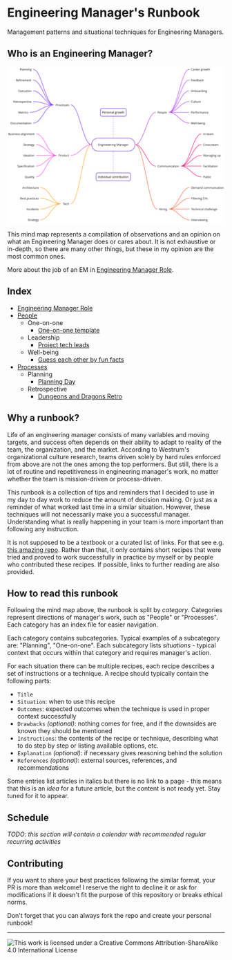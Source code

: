 # Engineering Manager's Runbook

Management patterns and situational techniques for Engineering Managers.

## Who is an Engineering Manager?

![Engineering Manager mindmap](./em-mindmap.png)

This mind map represents a compilation of observations and an opinion on what an Engineering Manager does or cares about. It is not exhaustive or in-depth, so there are many other things, but these in my opinion are the most common ones.

More about the job of an EM in [Engineering Manager Role](./engineering-manager-role.md).

## Index

- [Engineering Manager Role](./engineering-manager-role.md)
- [People](./people)
    - One-on-one
        - [One-on-one template](./people/one-on-one/one-on-one-documentation-template.md)
    - Leadership
        - [Project tech leads](./people/leadership/project-leads.md)
    - Well-being
        - [Guess each other by fun facts](./people/well-being/guess-each-other-by-fun-facts.md)
- [Processes](./processes)
    - Planning
        - [Planning Day](./processes/planning/planning-day.md)
    - Retrospective
        - [Dungeons and Dragons Retro](./processes/retrospective/dungeons-and-dragons-retrospective.md)

## Why a runbook?

Life of an engineering manager consists of many variables and moving targets, and success often depends on their ability to adapt to reality of the team, the organization, and the market. According to Westrum's organizational culture research, teams driven solely by hard rules enforced from above are not the ones among the top performers. But still, there is a lot of routine and repetitiveness in engineering manager's work, no matter whether the team is mission-driven or process-driven.

This runbook is a collection of tips and reminders that I decided to use in my day to day work to reduce the amount of decision making. Or just as a reminder of what worked last time in a similar situation. However, these techniques will not necessarily make you a successful manager. Understanding what is really happening in your team is more important than following any instruction.

It is not supposed to be a textbook or a curated list of links. For that see e.g. [this amazing repo](https://github.com/charlax/engineering-management). Rather than that, it only contains short recipes that were tried and proved to work successfully in practice by myself or by people who contributed these recipes. If possible, links to further reading are also provided.

## How to read this runbook

Following the mind map above, the runbook is split by _category_. Categories represent directions of manager's work, such as "People" or "Processes". Each category has an index file for easier navigation.

Each category contains subcategories. Typical examples of a subcategory are: "Planning", "One-on-one". Each subcategory lists _situations_ - typical context that occurs within that category and requires manager's action.

For each situation there can be multiple recipes, each recipe describes a set of instructions or a technique. A recipe should typically contain the following parts:

- `Title`
- `Situation`: when to use this recipe
- `Outcomes`: expected outcomes when the technique is used in proper context successfully
- `Drawbacks` _(optional)_: nothing comes for free, and if the downsides are known they should be mentioned
- `Instructions`: the contents of the recipe or technique, describing what to do step by step or listing available options, etc.
- `Explanation` _(optional)_: if necessary gives reasoning behind the solution
- `References` _(optional)_: external sources, references, and recommendations

Some entries list articles in italics but there is no link to a page - this means that this is an _idea_ for a future article, but the content is not ready yet. Stay tuned for it to appear.

## Schedule

_TODO: this section will contain a calendar with recommended regular recurring activities_

## Contributing

If you want to share your best practices following the similar format, your PR is more than welcome! I reserve the right to decline it or ask for modifications if it doesn't fit the purpose of this repository or breaks ethical norms.

Don't forget that you can always fork the repo and create your personal runbook!

---

![This work is licensed under a Creative Commons Attribution-ShareAlike 4.0 International License](https://i.creativecommons.org/l/by-sa/4.0/88x31.png)